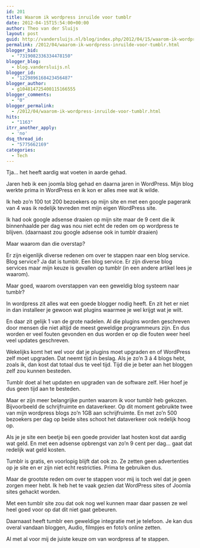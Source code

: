 ```yaml
---
id: 201
title: Waarom ik wordpress inruilde voor tumblr
date: 2012-04-15T15:54:00+00:00
author: Theo van der Sluijs
layout: post
guid: http://vandersluijs.nl/blog/index.php/2012/04/15/waarom-ik-wordpress-inruilde-voor-tumblr/
permalink: /2012/04/waarom-ik-wordpress-inruilde-voor-tumblr.html
blogger_bid:
  - "7319082336334478150"
blogger_blog:
  - blog.vandersluijs.nl
blogger_id:
  - "1229896168423456487"
blogger_author:
  - g104814725400115166555
blogger_comments:
  - "0"
blogger_permalink:
  - /2012/04/waarom-ik-wordpress-inruilde-voor-tumblr.html
hits:
  - "1163"
itrr_another_apply:
  - 'no'
dsq_thread_id:
  - "5775662169"
categories:
  - Tech
---
```

Tja… het heeft aardig wat voeten in aarde gehad.

Jaren heb ik een joomla blog gehad en daarna jaren in WordPress. Mijn blog werkte prima in WordPress en ik kon er alles mee wat ik wilde.

Ik heb zo’n 100 tot 200 bezoekers op mijn site en met een google pagerank van 4 was ik redelijk tevreden met mijn eigen WordPress site.

Ik had ook google adsense draaien op mijn site maar de 9 cent die ik binnenhaalde per dag was nou niet echt de reden om op wordpress te blijven. (daarnaast zou google adsense ook in tumblr draaien)

Maar waarom dan die overstap?<a name="more"></a>

Er zijn eigenlijk diverse redenen om over te stappen naar een blog service. Blog service? Ja dat is tumblr. Een blog service. Er zijn diverse blog services maar mijn keuze is gevallen op tumblr (in een andere artikel lees je waarom).

Maar goed, waarom overstappen van een geweldig blog systeem naar tumblr?

In wordpress zit alles wat een goede blogger nodig heeft. En zit het er niet in dan installeer je gewoon wat plugins waarmee je wel krijgt wat je wilt.

En daar zit gelijk 1 van de grote nadelen. Al die plugins worden geschreven door mensen die niet altijd de meest geweldige programmeurs zijn. En dus worden er veel fouten gevonden en dus worden er op die fouten weer heel veel updates geschreven.

Wekelijks komt het wel voor dat je plugins moet upgraden en of WordPress zelf moet upgraden. Dat neemt tijd in beslag. Als je zo’n 3 á 4 blogs hebt, zoals ik, dan kost dat totaal dus te veel tijd. Tijd die je beter aan het bloggen zelf zou kunnen besteden.

Tumblr doet al het updaten en upgraden van de software zelf. Hier hoef je dus geen tijd aan te besteden.

Maar er zijn meer belangrijke punten waarom ik voor tumblr heb gekozen. Bijvoorbeeld de schrijfruimte en dataverkeer. Op dit moment gebruikte twee van mijn wordpress blogs zo’n 1GB aan schrijfruimte. En met zo’n 500 bezoekers per dag op beide sites schoot het dataverkeer ook redelijk hoog op.

Als je je site een beetje bij een goede provider laat hosten kost dat aardig wat geld. En met een adsense opbrengst van zo’n 9 cent per dag… gaat dat redelijk wat geld kosten.

Tumblr is gratis, en voorlopig blijft dat ook zo. Ze zetten geen advertenties op je site en er zijn niet echt restricties. Prima te gebruiken dus.

Maar de grootste reden om over te stappen voor mij is toch wel dat je geen zorgen meer hebt. Ik heb het te vaak gezien dat WordPress sites of Joomla sites gehackt worden.

Met een tumblr site zou dat ook nog wel kunnen maar daar passen ze wel heel goed voor op dat dit niet gaat gebeuren.

Daarnaast heeft tumblr een geweldige integratie met je telefoon. Je kan dus overal vandaan bloggen, Audio, filmpjes en foto’s online zetten.

Al met al voor mij de juiste keuze om van wordpress af te stappen.